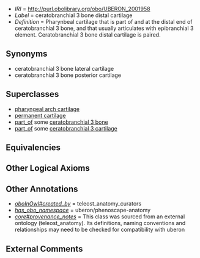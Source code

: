  * *IRI* = http://purl.obolibrary.org/obo/UBERON_2001958
 * *Label* = ceratobranchial 3 bone distal cartilage
 * *Definition* = Pharynbeal cartilage that is part of and at the distal end of ceratobranchial 3 bone, and that usually articulates with epibranchial 3 element. Ceratobranchial 3 bone distal cartilage is paired.

## Synonyms

 * ceratobranchial 3 bone lateral cartilage
 * ceratobranchial 3 bone posterior cartilage

## Superclasses

 * [pharyngeal arch cartilage](../../UBERON/04/UBERON_0011004.md)
 * [permanent cartilage](../../UBERON/03/UBERON_4000003.md)
 * [part_of](../../BFO/50/BFO_0000050.md) some [ceratobranchial 3 bone](../../UBERON/41/UBERON_2001241.md)
 * [part_of](../../BFO/50/BFO_0000050.md) some [ceratobranchial 3 cartilage](../../UBERON/18/UBERON_2001518.md)

## Equivalencies


## Other Logical Axioms


## Other Annotations

 * *[oboInOwl#created_by](../../oboInOwl#created/by/oboInOwl#created_by.md)* = teleost_anatomy_curators
 * *[has_obo_namespace](../../ce/oboInOwl#hasOBONamespace.md)* = uberon/phenoscape-anatomy
 * *[core#provenance_notes](../../core#provenance/es/core#provenance_notes.md)* = This class was sourced from an external ontology (teleost_anatomy). Its definitions, naming conventions and relationships may need to be checked for compatibility with uberon

## External Comments

